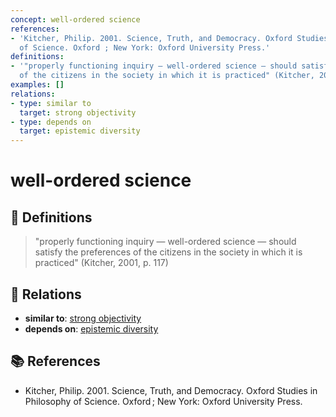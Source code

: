 ```yaml
---
concept: well-ordered science
references:
- 'Kitcher, Philip. 2001. Science, Truth, and Democracy. Oxford Studies in Philosophy
  of Science. Oxford ; New York: Oxford University Press.'
definitions:
- '"properly functioning inquiry — well-ordered science — should satisfy the preferences
  of the citizens in the society in which it is practiced" (Kitcher, 2001, p. 117)'
examples: []
relations:
- type: similar to
  target: strong objectivity
- type: depends on
  target: epistemic diversity
---
```


# well-ordered science

## 📖 Definitions

> "properly functioning inquiry — well-ordered science — should satisfy the preferences of the citizens in the society in which it is practiced" (Kitcher, 2001, p. 117)

## 🔗 Relations

- **similar to**: [strong objectivity](./strong-objectivity.md)
- **depends on**: [epistemic diversity](./epistemic-diversity.md)

## 📚 References

- Kitcher, Philip. 2001. Science, Truth, and Democracy. Oxford Studies in Philosophy of Science. Oxford ; New York: Oxford University Press.
